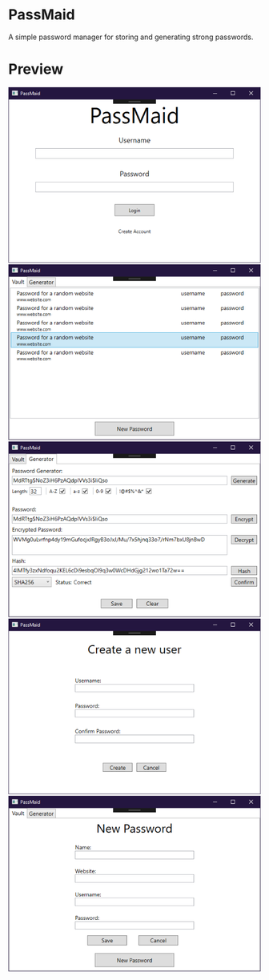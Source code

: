 # PassMaid
A simple password manager for storing and generating strong passwords.

<h1>Preview</h1>

<p align="center">
  <img src="images/login.png"/>
  <img src="images/vault.png"/>
  <img src="images/generator.png"/>
  <img src="images/new-user.png"/>
  <img src="images/new-password.png"/>
</p>
